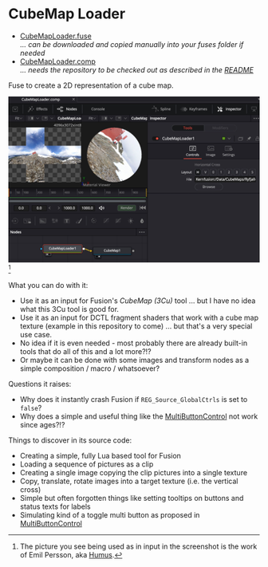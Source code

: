 # CubeMap Loader

- [CubeMapLoader.fuse](CubeMapLoader.fuse) <br />*... can be downloaded and copied manually into your fuses folder if needed*
- [CubeMapLoader.comp](../Comp/CubeMapLoader.comp) <br />*... needs the repository to be checked out as described in the [README](README.md)*


Fuse to create a 2D representation of a cube map.

![cml](CubeMapLoader.jpg)[^Ryfjallet]

[^Ryfjallet]: The picture you see being used as in input in the screenshot is the work of Emil Persson, aka [Humus](http://www.humus.name).



What you can do with it:
- Use it as an input for Fusion's *CubeMap (3Cu)* tool ... but I have no idea what this 3Cu tool is good for.
- Use it as an input for DCTL fragment shaders that work with a cube map texture (example in this repository to come) ... but that's a very special use case.
- No idea if it is even needed - most probably there are already built-in tools that do all of this and a lot more?!?
- Or maybe it can be done with some images and transform nodes as a simple composition / macro / whatsoever?

Questions it raises:
- Why does it instantly crash Fusion if `REG_Source_GlobalCtrls` is set to `false`?
- Why does a simple and useful thing like the [MultiButtonControl](Examples/MultiButtonControl.md) not work since ages?!?

Things to discover in its source code:
- Creating a simple, fully Lua based tool for Fusion
- Loading a sequence of pictures as a clip
- Creating a single image copying the clip pictures into a single texture
- Copy, translate, rotate images into a target texture (i.e. the vertical cross)
- Simple but often forgotten things like setting tooltips on buttons and status texts for labels
- Simulating kind of a toggle multi button as proposed in [MultiButtonControl](Examples/MultiButtonControl.md)
